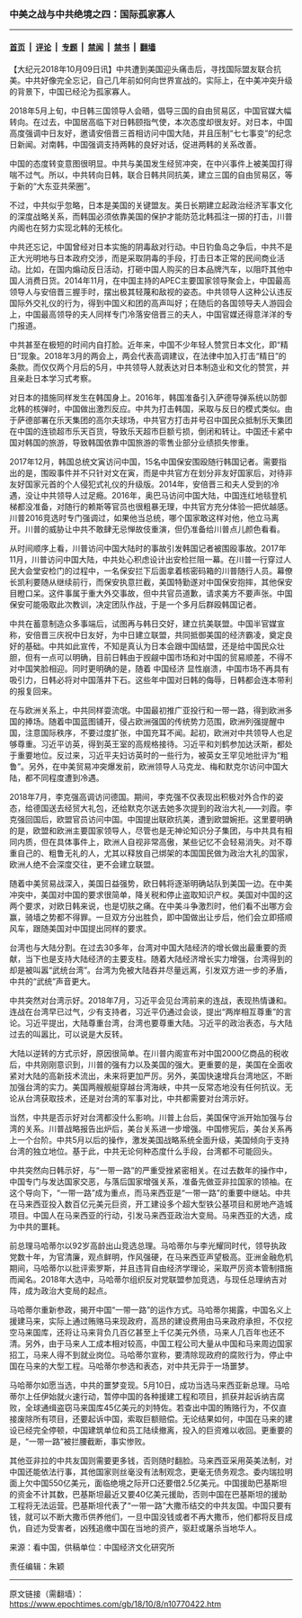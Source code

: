 ### 中美之战与中共绝境之四：国际孤家寡人

---

#### [首页](../../../..?n10770422) &nbsp;|&nbsp; [评论](../../../../../epoch-comment?n10770422) &nbsp;|&nbsp; [专题](../../../../../epoch-special?n10770422) &nbsp;|&nbsp; [禁闻](../../../../../epoch-news?n10770422) &nbsp;|&nbsp; [禁书](../../../../../books?n10770422) &nbsp;|&nbsp; [翻墙](https://github.com/gfw-breaker/nogfw/blob/master/README.md?n10770422)


<div class="post_content" id="artbody" itemprop="articleBody">
 <!-- article content begin -->
 <p>
  【大纪元2018年10月09日讯】中共遭到美国迎头痛击后，寻找国际盟友联合抗美。中共好像完全忘记，自己几年前如何向世界宣战的。实际上，在中美冲突升级的背景下，中国已经沦为孤家寡人。
 </p>
 <p>
  2018年5月上旬，中日韩三国领导人会晤，倡导三国的自由贸易区，中国官媒大幅转向。在过去，中国居高临下对日韩颐指气使，本次态度却很友好。对日本，中国高度强调中日友好，邀请安倍晋三首相访问中国大陆，并且压制“七七事变”的纪念日新闻。对南韩，中国强调支持两韩的良好对话，促进两韩的关系改善。
 </p>
 <p>
  中国的态度转变意图很明显。中共与美国发生经贸冲突，在中兴事件上被美国打得喘不过气。所以，中共转向日韩，联合日韩共同抗美，建立三国的自由贸易区，等于新的“大东亚共荣圈”。
 </p>
 <p>
  不过，中共似乎忽略，日本是美国的关键盟友。美日长期建立起政治经济军事文化的深度战略关系，而韩国必须依靠美国的保护才能防范北韩孤注一掷的打击，川普内阁也在努力实现北韩的无核化。
 </p>
 <p>
  中共还忘记，中国曾经对日本实施的阴毒敌对行动。中日钓鱼岛之争后，中共不是正大光明地与日本政府交涉，而是采取阴毒的手段，打击日本正常的民间商业活动。比如，在国内煽动反日活动，打砸中国人购买的日本品牌汽车，以阻吓其他中国人消费日货。2014年11月，在中国主持的APEC主要国家领导聚会上，中国最高领导人与安倍晋三握手时，摆出极其轻蔑和敌视的姿态。中共领导人这种公认违反国际外交礼仪的行为，得到中国义和团的高声叫好；在随后的各国领导夫人游园会上，中国最高领导的夫人同样专门冷落安倍晋三的夫人，中国官媒还得意洋洋的专门报道。
 </p>
 <p>
  中共甚至在极短的时间内自打脸。近年来，中国不少年轻人赞赏日本文化，即“精日”现象。2018年3月的两会上，两会代表高调建议，在法律中加入打击“精日”的条款。而仅仅两个月后的5月，中共领导人就表达对日本制造业和文化的赞赏，并且亲赴日本学习式考察。
 </p>
 <p>
  对日本的措施同样发生在韩国身上。2016年，韩国准备引入萨德导弹系统以防御北韩的核弹时，中国做出激烈反应。中共为打击韩国，采取与反日的模式类似。由于萨德部署在乐天集团的高尔夫球场，中共官方打击并号召中国民众抵制乐天集团在中国的连锁超市乐天百货，导致乐天超市巨额亏损，倒闭和转让。中国还卡紧中国对韩国的旅游，导致韩国依靠中国旅游的零售业部分业绩损失惨重。
 </p>
 <p>
  2017年12月，韩国总统文寅访问中国，15名中国保安围殴随行韩国记者。需要指出的是，围殴事件并不只针对文在寅，而是中共官方在划分非友好国家后，对待非友好国家元首的个人侵犯式礼仪的升级版。2014年，安倍晋三和夫人受到的冷遇，没让中共领导人过足瘾。2016年，奥巴马访问中国大陆，中国连红地毯登机梯都没准备，对随行的赖斯等官员也很粗暴无理，中共官方充分体验一把优越感。川普2016竞选时专门强调过，如果他当总统，哪个国家敢这样对他，他立马离开。川普的威胁让中共不敢肆无忌惮故伎重演，但仍准备给川普点儿颜色看看。
 </p>
 <p>
  从时间顺序上看，川普访问中国大陆时的事故引发韩国记者被围殴事故。2017年11月，川普访问中国大陆，中共处心积虑设计出安检拦阻一幕。在川普一行穿过人民大会堂安检门的过程中，一名保安拦下后面拿着核密码箱的川普随行人员。幕僚长凯利要随从继续前行，而保安执意拦截，美国特勤遂对中国保安抱摔，其他保安目瞪口呆。这件事属于重大外交事故，但中共官员道歉，请求美方不要声张。中国保安可能吸取此次教训，决定团队作战，于是一个多月后群殴韩国记者。
 </p>
 <p>
  中共在蓄意制造众多事端后，试图再与韩日交好，建立抗美联盟。中国半官媒宣称，安倍晋三庆祝中日友好，为中日建立联盟，共同抵御美国的经济霸凌，奠定良好的基础。中共如此宣传，不知是真认为日本会跟中国结盟，还是给中国民众壮胆，但有一点可以明确，目前日韩由于觊觎中国市场和对中国的贸易顺差，不得不对中国笑脸相迎。同时更明确的是，随着
  <ok href="https://www.epochtimes.com/gb/tag/%E4%B8%AD%E5%9B%BD%E7%BB%8F%E6%B5%8E.html">
   中国经济
  </ok>
  显性崩溃，中国市场不再具有吸引力，日韩必将对中国落井下石。这些年中国对日韩的侮辱，日韩都会连本带利的报复回来。
 </p>
 <p>
  在与欧洲关系上，中共同样耍流氓。中国最初推广亚投行和一带一路，得到欧洲多国的捧场。随着中国蓝图铺开，侵占欧洲强国的传统势力范围，欧洲列强提醒中国，注意国际秩序，不要过度扩张，中国充耳不闻。起初，欧洲对中共领导人也足够尊重。习近平访英，得到英王室的高规格接待。习近平和刘鹤参加达沃斯，都处于重要地位。反过来，习近平夫妇访英时的一些行为，被英女王罕见地批评为“粗鲁”。另外，在中美贸易冲突爆发前，欧洲领导人马克龙、梅和默克尔访问中国大陆，都不同程度遭到冷遇。
 </p>
 <p>
  2018年7月，李克强高调访问德国。期间，李克强不仅表现出积极对外合作的姿态，给德国送去经贸大礼包，还给默克尔送去她多次提到的政治大礼——刘霞。李克强回国后，欧盟官员访问中国。中国提出联欧抗美，遭到欧盟婉拒。这里要明确的是，欧盟和欧洲主要国家领导人，尽管也是无神论知识分子集团，与中共具有相同内质，但在具体事件上，欧洲人自视非常高傲，某些记忆不会轻易消失。对不尊重自己的、粗鲁无礼的人，尤其以释放自己绑架的本国国民做为政治大礼的国家，欧洲人绝不会深度交往，更不会建立联盟。
 </p>
 <p>
  随着中美贸易战深入，美国日益强势，欧日韩将逐渐明确站队到美国一边。在中美冲突中，美国对中国的要求很简单，降关税和停止盗取知识产权。美国对中国的这两个要求，对欧日韩来说，也是切肤之痛。在中美斗争激烈时，他们看不出哪方会赢，骑墙之势都不得罪。一旦双方分出胜负，即中国做出让步后，他们会立即搭顺风车，跟随美国对中国提出同样的要求。
 </p>
 <p>
  台湾也与大陆分割。在过去30多年，台湾对中国大陆经济的增长做出最重要的贡献，当下也是支持大陆经济的主要支柱。随着大陆经济增长实力增强，台湾得到的却是被叫嚣“武统台湾”。台湾为免被大陆吞并尽量远离，引发双方进一步的矛盾，中共的“武统”声音更大。
 </p>
 <p>
  中共突然对台湾示好。2018年7月，习近平会见台湾前来的连战，表现热情谦和。连战在台湾早已过气，少有支持者，习近平仍通过会谈，提出“两岸相互尊重”的言论。习近平提出，大陆尊重台湾，台湾也要尊重大陆。习近平的政治表态，与大陆过去的叫嚣比，可以说是大反转。
 </p>
 <p>
  大陆以逆转的方式示好，原因很简单。在川普内阁宣布对中国2000亿商品的税收后，中共刚刚意识到，川普的强有力以及美国的强大。更重要的是，美国在全面收紧对大陆的高新技术流出，未来将更加严厉。另外，美国快速增兵台湾地区，不断加强台湾的实力。美国两艘舰艇穿越台湾海峡，中共一反常态地没有任何抗议。无论从台湾获取技术，还是对台湾的军事对比，中共都需要对台湾示好。
 </p>
 <p>
  当然，中共是否示好对台湾都没什么影响。川普上台后，美国保守派开始加强与台湾的关系。川普战略报告出炉后，美台关系进一步增强。中国修宪后，美台关系再上一个台阶。中共5月以后的操作，激发美国战略系统全面升级，美国倾向于支持台湾的独立地位。基于此，中共无论何种态度什么手段，台湾都不可能回头。
 </p>
 <p>
  中共突然向日韩示好，与“一带一路”的严重受挫紧密相关。在过去数年的操作中，中国专门与发达国家交恶，与落后国家增强关系，准备先做亚非拉国家的领袖。在这个导向下，“一带一路”成为重点，而马来西亚是“一带一路”的重要中继站。中共在马来西亚投入数百亿元美元巨资，开工建设多个超大型铁公基项目和房地产造城项目。中国人在马来西亚的行动，引发马来西亚政治大变局。马来西亚的大选，成为中共的噩耗。
 </p>
 <p>
  前总理马哈蒂尔以92岁高龄出山竞选总理。马哈蒂尔与李光耀同时代，领导执政党数十年，为官清廉，观点鲜明，作风强硬，在马来西亚声望极高。亚洲金融危机期间，马哈蒂尔以批评索罗斯，并且违背自由经济学理论，采取严厉资本管制措施而闻名。2018年大选中，马哈蒂尔组织反对党联盟参加竞选，与现任总理纳吉对阵，成为政治大变局的起点。
 </p>
 <p>
  马哈蒂尔重新参政，揭开中国“一带一路”的运作方式。马哈蒂尔揭露，中国名义上援建马来，实际上通过贿赂马来现政府，高昂的建设费用由马来政府承担，不仅挖空马来国库，还将让马来背负几百亿甚至上千亿美元外债，马来人几百年也还不清。另外，由于马来人工成本相对较高，中国工程公司大量从中国和马来周边国家招工，马来人得不到就业岗位。马哈蒂尔宣称，要清除现政府的腐败行为，停止中国在马来的大型工程。马哈蒂尔参选和表态，对中共无异于一场噩梦。
 </p>
 <p>
  马哈蒂尔如愿当选，中共的噩梦变现。5月10日，成功当选马来西亚新总理。马哈蒂尔上任伊始就火速行动，暂停中国的各种援建工程和项目，抓获并起诉纳吉腐败，全球通缉盗窃马来国库45亿美元的刘特佐。若查出中国的贿赂行为，不仅直接废除所有项目，还要起诉中国，索取巨额赔偿。无论结果如何，中国在马来的建设已经完全停顿，中国建筑单位和员工陆续撤离，投入的巨资难以收回。更重要的是，“一带一路”被拦腰截断，事实惨败。
 </p>
 <p>
  其他亚非拉的中共友国则需要更多钱，否则随时翻脸。马来西亚采用英美法制，对中国还能依法行事，其他国家则丝毫没有法制观念，更毫无债务观念。委内瑞拉明面上欠中国550亿美元，面临绝境之际开口还要借2.5亿美元。中国援助巴基斯坦的资金不计其数，巴基斯坦最近又要40亿美元援助，否则中国在巴基斯坦的援助工程将无法运营。巴基斯坦代表了“一带一路”大撒币结交的中共友国。中国只要有钱，就可以不断大撒币供养他们，一旦中国没钱或者不再大撒币，他们都将反目成仇，自述为受害者，凶残追缴中国在当地的资产，驱赶或屠杀当地华人。
 </p>
 <p>
  来源：看中国，供稿单位：中国经济文化研究所
 </p>
 <p>
  责任编辑：朱颖
 </p>
 <!-- article content end -->
 <div id="below_article_ad">
 </div>
</div>


---

原文链接（需翻墙）：https://www.epochtimes.com/gb/18/10/8/n10770422.htm